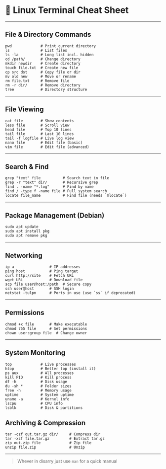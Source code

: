 # 🐧 Linux Terminal Cheat Sheet
---

##  File & Directory Commands
```
pwd             # Print current directory
ls              # List files
ls -la          # Long list incl. hidden
cd /path/       # Change directory
mkdir newdir    # Create directory
touch file.txt  # Create new file
cp src dst      # Copy file or dir
mv old new      # Move or rename
rm file.txt     # Remove file
rm -r dir/      # Remove directory
tree            # Directory structure

```

---

##  File Viewing
```
cat file        # Show contents
less file       # Scroll view
head file       # Top 10 lines
tail file       # Last 10 lines
tail -f logfile # Live log view
nano file       # Edit file (basic)
vim file        # Edit file (advanced)

```

---

##  Search & Find
```
grep "text" file          # Search text in file
grep -r "text" dir/       # Recursive grep
find . -name "*.log"      # Find by name
find / -type f -name file # Full system search
locate file_name          # Find file (needs `mlocate`)

```

---

##  Package Management (Debian)
```
sudo apt update
sudo apt install pkg
sudo apt remove pkg

```

---

## Networking
```
ip a                # IP addresses
ping host           # Ping target
curl http://site    # Fetch URL
wget URL            # Download file
scp file user@host:/path  # Secure copy
ssh user@host       # SSH login
netstat -tulpn      # Ports in use (use `ss` if deprecated)

```

---

## Permissions
```
chmod +x file       # Make executable
chmod 755 file      # Set permissions
chown user:group file  # Change owner

```

---

##  System Monitoring
```
top             # Live processes
htop            # Better top (install it)
ps aux          # All processes
kill PID        # Kill process
df -h           # Disk usage
du -sh *        # Folder sizes
free -h         # Memory usage
uptime          # System uptime
uname -a        # Kernel info
lscpu           # CPU info
lsblk           # Disk & partitions

```
## Archiving & Compression
```
tar -czf out.tar.gz dir/     # Compress dir
tar -xzf file.tar.gz         # Extract tar.gz
zip out.zip file             # Zip file
unzip file.zip               # Unzip

```
---

> Whever in disarry just use `man` for a quick manual